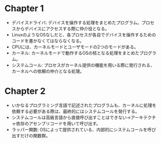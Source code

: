 # Chapter 1

- デバイスドライバ: デバイスを操作する処理をまとめたプログラム。プロセスからデバイスにアクセスする際に仲介役となる。
- LinuxのようなOSなしだと、各プロセスが各自でデバイスを操作するためのコードを書かなくてはならなくなる。
- CPUには、カーネルモードとユーザモードの2つのモードがある。
- カーネル: カーネルモードで動作するOSの核となる処理をまとめたプログラム。
- システムコール: プロセスがカーネル提供の機能を用いる際に発行される、カーネルへの依頼の仲介となる処理。

# Chapter 2

- いかなるプログラミング言語で記述されたプログラムも、カーネルに処理を依頼する必要がある際は、最終的にはシステムコールを発行する。
- システムコールは高級言語から直接呼び出すことはできない→アーキテクチャ依存のアセンブリコードを用いて呼び出す。
- ラッパー関数: OSによって提供されている、内部的にシステムコールを呼び出すだけの関数群。
